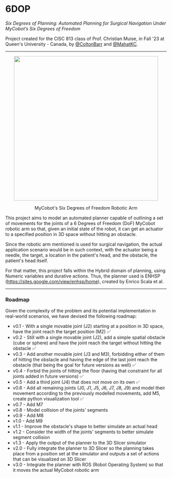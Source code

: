 # 6DOP
_Six Degrees of Planning: Automated Planning for Surgical Navigation Under MyCobot’s Six Degrees of Freedom_

Project created for the CISC 813 class of Prof. Christian Muise, in Fall '23 at Queen's University - Canada, by <a href="https://github.com/ColtonBarr">@ColtonBarr</a> and <a href="https://github.com/MahatKC">@MahatKC</a>.

---

<p align="center">
  <a href="https://shop.elephantrobotics.com/en-ca/products/mycobot-pi-worlds-smallest-and-lightest-six-axis-collaborative-robot"><img src="https://shop.elephantrobotics.com/cdn/shop/products/myCobot280Pi_d059bf49-0c40-402b-ae52-3617c81d2cc7_1000x.png?v=1676893070" align="middle" width="450" ></a>
</p>

<p align="center">
  MyCobot's Six Degrees of Freedom Robotic Arm
</p>

This project aims to model an automated planner capable of outlining a set of movements for the joints of a 6 Degrees of Freedom (DoF) MyCobot robotic arm so that, given an initial state of the robot, it can get an actuator to a specified position in 3D space without hitting an obstacle.

Since the robotic arm mentioned is used for surgical navigation, the actual application scenario would be in such context, with the actuator being a needle, the target, a location in the patient's head, and the obstacle, the patient's head itself.

For that matter, this project falls within the Hybrid domain of planning, using Numeric variables and durative actions. Thus, the planner used is ENHSP (https://sites.google.com/view/enhsp/home), created by Enrico Scala et al.

---

### Roadmap

Given the complexity of the problem and its potential implementation in real-world scenarios, we have devised the following roadmap:

- v0.1 - With a single movable joint (J2) starting at a position in 3D space, have the joint reach the target position (M2) ✅
- v0.2 - Still with a single movable joint (J2), add a simple spatial obstacle (cube or sphere) and have the joint reach the target without hitting the obstacle ✅
- v0.3 - Add another movable joint (J3 and M3), forbidding either of them of hitting the obstacle and having the edge of the last joint reach the obstacle (that being the goal for future versions as well) ✅
- v0.4 - Forbid the joints of hitting the floor (having that constraint for all joints added in future versions) ✅
- v0.5 - Add a third joint (J4) that does not move on its own ✅
- v0.6 - Add all remaining joints (J0, J1, J5, J6, J7, J8, J9) and model their movement according to the previously modelled movements, add M5, create python visualization tool ✅
- v0.7 - Add M7
- v0.8 - Model collision of the joints' segments
- v0.9 - Add M8
- v1.0 - Add M9
- v1.1 - Improve the obstacle's shape to better simulate an actual head
- v1.2 - Consider the width of the joints' segments to better simulate segment collision
- v1.3 - Apply the output of the planner to the 3D Slicer simulator
- v2.0 - Fully integrate the planner to 3D Slicer so the planning takes place from a position set at the simulator and outputs a set of actions that can be visualized on 3D Slicer
- v3.0 - Integrate the planner with ROS (Robot Operating System) so that it moves the actual MyCobot robotic arm
